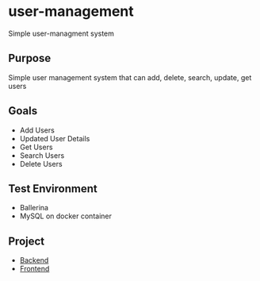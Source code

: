 # user-management

Simple user-managment system

## Purpose

Simple user management system that can add, delete, search, update, get users

## Goals

- Add Users
- Updated User Details
- Get Users
- Search Users
- Delete Users

## Test Environment

- Ballerina
- MySQL on docker container

## Project 

- [Backend](./backend)
- [Frontend](./frontend)